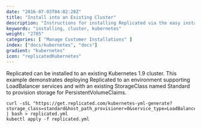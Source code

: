 ```yaml
---
date: "2016-07-03T04:02:20Z"
title: "Install into an Existing Cluster"
description: "Instructions for installing Replicated via the easy install script, manually or behind a proxy. Also includes instructions for uninstalling Replicated."
keywords: "installing, cluster, kubernetes"
weight: "2705"
categories: [ "Manage Customer Installations" ]
index: ["docs/kubernetes", "docs"]
gradient: "kubernetes"
icon: "replicatedKubernetes"
---
```


Replicated can be installed to an existing Kubernetes 1.9 cluster. This example demonstrates deploying Replicated to an environment supporting LoadBalancer services and with an existing StorageClass named Standard to provision storage for PersistentVolumeClaims.

```shell
curl -sSL "https://get.replicated.com/kubernetes-yml-generate?storage_class=standard&host_path_provisioner=0&service_type=LoadBalancer | bash > replicated.yml
kubectl apply -f replicated.yml
```
